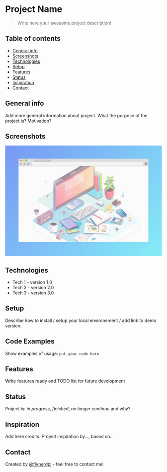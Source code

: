# Project Name
> Write here your awesome project description!

## Table of contents
* [General info](#general-info)
* [Screenshots](#screenshots)
* [Technologies](#technologies)
* [Setup](#setup)
* [Features](#features)
* [Status](#status)
* [Inspiration](#inspiration)
* [Contact](#contact)

## General info
Add more general information about project. What the purpose of the project is? Motivation?

## Screenshots
![Example screenshot](./img/screenshot.png)

## Technologies
* Tech 1 - version 1.0
* Tech 2 - version 2.0
* Tech 3 - version 3.0

## Setup
Describe how to install / setup your local environement / add link to demo version.

## Code Examples
Show examples of usage:
`put-your-code-here`

## Features
Write features ready and TODO list for future development

## Status
Project is: _in progress_, _finished_, _no longer continue_ and why?

## Inspiration
Add here credits. Project inspiration by..., based on...

## Contact
Created by [@flynerdpl](https://www.flynerd.pl/) - feel free to contact me!